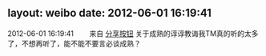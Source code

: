 layout: weibo
date: 2012-06-01 16:19:41
---
<meta name="referrer" content="no-referrer" />

2012-06-01 16:19:41  &nbsp;&nbsp;&nbsp;&nbsp;&nbsp;&nbsp; 来自 <a href="http://app.weibo.com/t/feed/cUcI1A" rel="nofollow">分享按钮</a>
关于成熟的谆谆教诲我TM真的听的太多了，不想再听了，能不能不要言必谈成熟？ ​​​
